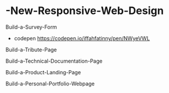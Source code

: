 # -New-Responsive-Web-Design
Build-a-Survey-Form
- codepen https://codepen.io/iffahfatinny/pen/NWyeVWL

Build-a-Tribute-Page

Build-a-Technical-Documentation-Page

Build-a-Product-Landing-Page

Build-a-Personal-Portfolio-Webpage

